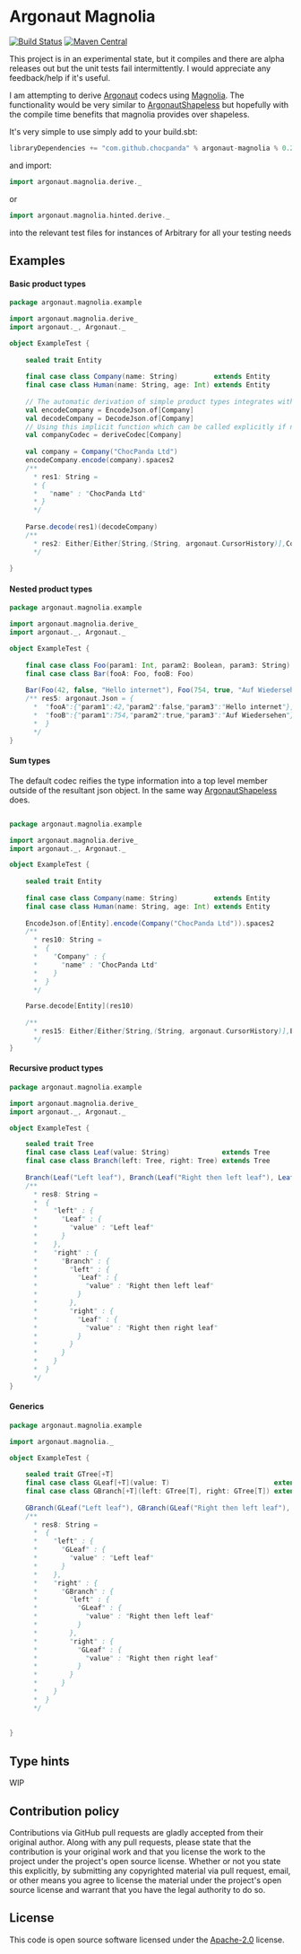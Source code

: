 # Argonaut Magnolia #
[![Build Status](https://travis-ci.org/ChocPanda/argonaut-magnolia.svg?branch=master)](https://travis-ci.org/ChocPanda/argonaut-magnolia)
[![Maven Central](https://maven-badges.herokuapp.com/maven-central/com.github.chocpanda/argonaut-magnolia_2.12/badge.svg)](https://maven-badges.herokuapp.com/maven-central/com.github.chocpanda/argonaut-magnolia)

This project is in an experimental state, but it compiles and there are alpha releases out but the unit tests fail intermittently.
I would appreciate any feedback/help if it's useful.

I am attempting to derive [Argonaut](https://github.com/argonaut-io/argonaut) codecs
using [Magnolia](https://github.com/propensive/magnolia). The functionality would be very similar to
[ArgonautShapeless](https://github.com/alexarchambault/argonaut-shapeless) but hopefully with the
compile time benefits that magnolia provides over shapeless.

It's very simple to use simply add to your build.sbt:
```scala
libraryDependencies += "com.github.chocpanda" % argonaut-magnolia % 0.2.0
```

and import:
```scala
import argonaut.magnolia.derive._
```

or
```scala
import argonaut.magnolia.hinted.derive._
```

into the relevant test files for instances of Arbitrary for all your testing needs

## Examples ##

#### Basic product types ####

```scala
package argonaut.magnolia.example

import argonaut.magnolia.derive_
import argonaut._, Argonaut._

object ExampleTest {
    
    sealed trait Entity
    
    final case class Company(name: String)         extends Entity
    final case class Human(name: String, age: Int) extends Entity
    
    // The automatic derivation of simple product types integrates with the existing summoner methods in argonaut
    val encodeCompany = EncodeJson.of[Company]
    val decodeCompany = DecodeJson.of[Company]
    // Using this implicit function which can be called explicitly if necessary
    val companyCodec = deriveCodec[Company]
    
    val company = Company("ChocPanda Ltd")
    encodeCompany.encode(company).spaces2
    /**
      * res1: String =
      * {
      *   "name" : "ChocPanda Ltd"
      * }
      */
      
    Parse.decode(res1)(decodeCompany)
    /**
      * res2: Either[Either[String,(String, argonaut.CursorHistory)],Company] = Right(Company(ChocPanda Ltd))
      */
    
}
```

#### Nested product types ####

```scala
package argonaut.magnolia.example

import argonaut.magnolia.derive_
import argonaut._, Argonaut._

object ExampleTest {
    
    final case class Foo(param1: Int, param2: Boolean, param3: String)
    final case class Bar(fooA: Foo, fooB: Foo)
    
    Bar(Foo(42, false, "Hello internet"), Foo(754, true, "Auf Wiedersehen")).asJson
    /** res5: argonaut.Json = {
      *  "fooA":{"param1":42,"param2":false,"param3":"Hello internet"},
      *  "fooB":{"param1":754,"param2":true,"param3":"Auf Wiedersehen"}
      *  }
      */
}

```

#### Sum types ####

The default codec reifies the type information into a top level member outside of the
resultant json object. In the same way [ArgonautShapeless](https://github.com/alexarchambault/argonaut-shapeless) does.

```scala

package argonaut.magnolia.example

import argonaut.magnolia.derive_
import argonaut._, Argonaut._

object ExampleTest {
    
    sealed trait Entity
    
    final case class Company(name: String)         extends Entity
    final case class Human(name: String, age: Int) extends Entity
    
    EncodeJson.of[Entity].encode(Company("ChocPanda Ltd")).spaces2
    /**
      * res10: String =
      *  {
      *    "Company" : {
      *      "name" : "ChocPanda Ltd"
      *    }
      *  }
      */

    Parse.decode[Entity](res10)
    
    /**
      * res15: Either[Either[String,(String, argonaut.CursorHistory)],Entity] = Right(Company(ChocPanda Ltd)) 
      */
}
```

#### Recursive product types ####

```scala
package argonaut.magnolia.example

import argonaut.magnolia.derive_
import argonaut._, Argonaut._

object ExampleTest {

    sealed trait Tree
    final case class Leaf(value: String)             extends Tree
    final case class Branch(left: Tree, right: Tree) extends Tree
    
    Branch(Leaf("Left leaf"), Branch(Leaf("Right then left leaf"), Leaf("Right then right leaf"))).asJson.spaces2
    /**
      * res8: String =
      *  {
      *    "left" : {
      *      "Leaf" : {
      *        "value" : "Left leaf"
      *      }
      *    },
      *    "right" : {
      *      "Branch" : {
      *        "left" : {
      *          "Leaf" : {
      *            "value" : "Right then left leaf"
      *          }
      *        },
      *        "right" : {
      *          "Leaf" : {
      *            "value" : "Right then right leaf"
      *          }
      *        }
      *      }
      *    }
      *  }
      */
}
```

#### Generics ####

```scala
package argonaut.magnolia.example

import argonaut.magnolia._

object ExampleTest {
    
    sealed trait GTree[+T]
    final case class GLeaf[+T](value: T)                          extends GTree[T]
    final case class GBranch[+T](left: GTree[T], right: GTree[T]) extends GTree[T]
    
    GBranch(GLeaf("Left leaf"), GBranch(GLeaf("Right then left leaf"), GLeaf("Right then right leaf"))).asJson.spaces2
    /**
      * res8: String =
      *  {
      *    "left" : {
      *      "GLeaf" : {
      *        "value" : "Left leaf"
      *      }
      *    },
      *    "right" : {
      *      "GBranch" : {
      *        "left" : {
      *          "GLeaf" : {
      *            "value" : "Right then left leaf"
      *          }
      *        },
      *        "right" : {
      *          "GLeaf" : {
      *            "value" : "Right then right leaf"
      *          }
      *        }
      *      }
      *    }
      *  }
      */
    
    
}
```

## Type hints ##

WIP

## Contribution policy ##

Contributions via GitHub pull requests are gladly accepted from their original author. Along with
any pull requests, please state that the contribution is your original work and that you license
the work to the project under the project's open source license. Whether or not you state this
explicitly, by submitting any copyrighted material via pull request, email, or other means you
agree to license the material under the project's open source license and warrant that you have the
legal authority to do so.

## License ##

This code is open source software licensed under the
[Apache-2.0](http://www.apache.org/licenses/LICENSE-2.0) license.

